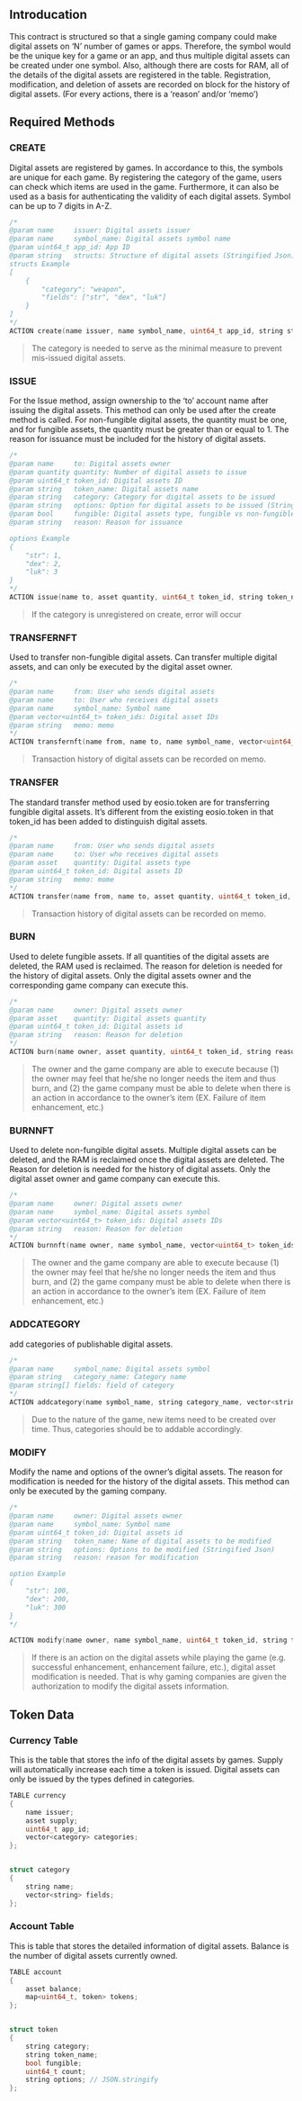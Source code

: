 ## Introducation

 This contract is structured so that a single gaming company could make digital assets on ‘N’ number
of games or apps. Therefore, the symbol would be the unique key for a game or an app, and thus
multiple digital assets can be created under one symbol. Also, although there are costs for RAM, all
of the details of the digital assets are registered in the table. Registration, modification, and deletion
of assets are recorded on block for the history of digital assets. (For every actions, there is a ‘reason’
and/or ‘memo’)

## Required Methods

### CREATE

 Digital assets are registered by games. In accordance to this, the symbols are unique for each game.
By registering the category of the game, users can check which items are used in the game.
Furthermore, it can also be used as a basis for authenticating the validity of each digital assets.
Symbol can be up to 7 digits in A-Z.

```c++
/*
@param name     issuer: Digital assets issuer
@param name     symbol_name: Digital assets symbol name
@param uint64_t app_id: App ID
@param string   structs: Structure of digital assets (Stringified Json)
structs Example
[
    {
        "category": "weapon",
        "fields": ["str", "dex", "luk"]
    }
]
*/
ACTION create(name issuer, name symbol_name, uint64_t app_id, string structs)
```

> The category is needed to serve as the minimal measure to prevent mis-issued digital assets.



### ISSUE

 For the Issue method, assign ownership to the ‘to’ account name after issuing the digital assets.
This method can only be used after the create method is called. For non-fungible digital assets, the
quantity must be one, and for fungible assets, the quantity must be greater than or equal to 1. The
reason for issuance must be included for the history of digital assets.

```c++
/*
@param name     to: Digital assets owner
@param quantity quantity: Number of digital assets to issue
@param uint64_t token_id: Digital assets ID
@param string   token_name: Digital assets name
@param string   category: Category for digital assets to be issued
@param string   options: Option for digital assets to be issued (Stringified Json)
@param bool     fungible: Digital assets type, fungible vs non-fungible
@param string   reason: Reason for issuance

options Example
{
    "str": 1,
    "dex": 2,
    "luk": 3
}
*/
ACTION issue(name to, asset quantity, uint64_t token_id, string token_name, string category, bool fungible, string options, string reason)
```

> If the category is unregistered on create, error will occur



### TRANSFERNFT

 Used to transfer non-fungible digital assets. Can transfer multiple digital assets, and can only be
executed by the digital asset owner.

```c++
/*
@param name     from: User who sends digital assets
@param name     to: User who receives digital assets
@param name     symbol_name: Symbol name
@param vector<uint64_t> token_ids: Digital asset IDs
@param string   memo: memo
*/
ACTION transfernft(name from, name to, name symbol_name, vector<uint64_t> token_ids, string memo);
```

> Transaction history of digital assets can be recorded on memo.



### TRANSFER

 The standard transfer method used by eosio.token are for transferring fungible digital assets. It’s
different from the existing eosio.token in that token_id has been added to distinguish digital assets.

```c++
/*
@param name     from: User who sends digital assets
@param name     to: User who receives digital assets
@param asset    quantity: Digital assets type
@param uint64_t token_id: Digital assets ID
@param string   memo: mome
*/
ACTION transfer(name from, name to, asset quantity, uint64_t token_id, string memo)
```

> Transaction history of digital assets can be recorded on memo.



### BURN

 Used to delete fungible assets. If all quantities of the digital assets are deleted, the RAM used is reclaimed. The reason for deletion is needed for the history of digital assets. Only the digital assets owner and the corresponding game company can execute this.

```c++
/*
@param name     owner: Digital assets owner
@param asset    quantity: Digital assets quantity
@param uint64_t token_id: Digital assets id
@param string   reason: Reason for deletion
*/
ACTION burn(name owner, asset quantity, uint64_t token_id, string reason)
```

> The owner and the game company are able to execute because (1) the owner may feel that he/she no longer needs the item and thus burn, and (2) the game company must be able to delete when there is an action in accordance to the owner’s item (EX. Failure of item enhancement, etc.)

### BURNNFT

 Used to delete non-fungible digital assets. Multiple digital assets can be deleted, and the RAM is reclaimed once the digital assets are deleted. The Reason for deletion is needed for the history of digital assets. Only the digital asset owner and game company can execute this.

```c++
/*
@param name     owner: Digital assets owner
@param name     symbol_name: Digital assets symbol
@param vector<uint64_t> token_ids: Digital assets IDs
@param string   reason: Reason for deletion
*/
ACTION burnnft(name owner, name symbol_name, vector<uint64_t> token_ids, string reason)
```

>  The owner and the game company are able to execute because (1) the owner may feel that he/she no longer needs the item and thus burn, and (2) the game company must be able to delete when there is an action in accordance to the owner’s item (EX. Failure of item enhancement, etc.)

### ADDCATEGORY

add categories of publishable digital assets.

```c++
/*
@param name     symbol_name: Digital assets symbol
@param string   category_name: Category name
@param string[] fields: field of category
*/
ACTION addcategory(name symbol_name, string category_name, vector<string> fields)
```

> Due to the nature of the game, new items need to be created over time. Thus, categories should be to addable accordingly.



### MODIFY

 Modify the name and options of the owner’s digital assets. The reason for modification is needed for the history of the digital assets. This method can only be executed by the gaming company.

```c++
/*
@param name     owner: Digital assets owner
@param name     symbol_name: Symbol name
@param uint64_t token_id: Digital assets id
@param string   token_name: Name of digital assets to be modified
@param string   options: Options to be modified (Stringified Json)
@param string   reason: reason for modification

option Example
{
    "str": 100,
    "dex": 200,
    "luk": 300
}
*/

ACTION modify(name owner, name symbol_name, uint64_t token_id, string token_name, string options, string reason)
```

>  If there is an action on the digital assets while playing the game (e.g. successful enhancement, enhancement failure, etc.), digital asset modification is needed. That is why gaming companies are given the authorization to modify the digital assets information.



## Token Data

### Currency Table

 This is the table that stores the info of the digital assets by games. Supply will automatically increase each time a token is issued. Digital assets can only be issued by the types defined in categories.

```c++
TABLE currency
{
    name issuer;
    asset supply;
    uint64_t app_id;
    vector<category> categories;
};


struct category
{
    string name;
    vector<string> fields;
};
```



### Account Table

 This is table that stores the detailed information of digital assets. Balance is the number of digital assets currently owned.

```c++
TABLE account
{
    asset balance;
    map<uint64_t, token> tokens;
};


struct token
{
    string category;
    string token_name;
    bool fungible;
    uint64_t count;
    string options; // JSON.stringify
};
```
